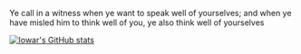 
Ye call in a witness when ye want to speak well of yourselves; and when ye have misled him to think well of you, ye also think well of yourselves 

[![Iowar's GitHub stats](https://github-readme-stats.vercel.app/api?username=iowar&count_private=true&theme=tokyonight&show_icons=true)](https://github.com/anuraghazra/github-readme-stats)
<!--
**iowar/iowar** is a ✨ _special_ ✨ repository because its `README.md` (this file) appears on your GitHub profile.

Here are some ideas to get you started:

- 🔭 I’m currently working on ...
- 🌱 I’m currently learning ...
- 👯 I’m looking to collaborate on ...
- 🤔 I’m looking for help with ...
- 💬 Ask me about ...
- 📫 How to reach me: ...
- 😄 Pronouns: ...
- ⚡ Fun fact: ...
-->
